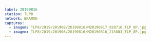 ```yaml
---
label: 20190816
station: TLP8
network: BRAMON
capturas:
  - imagem: TLP8/2019/201908/20190816/M20190817_020716_TLP_8P.jpg
  - imagem: TLP8/2019/201908/20190816/M20190816_215803_TLP_8P.jpg
---
```

